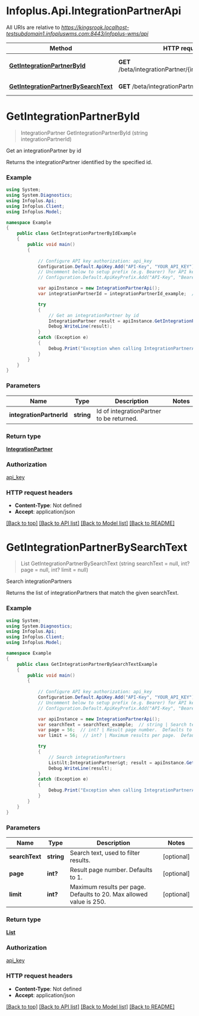 # Infoplus.Api.IntegrationPartnerApi

All URIs are relative to *https://kingsrook.localhost-testsubdomain1.infopluswms.com:8443/infoplus-wms/api*

Method | HTTP request | Description
------------- | ------------- | -------------
[**GetIntegrationPartnerById**](IntegrationPartnerApi.md#getintegrationpartnerbyid) | **GET** /beta/integrationPartner/{integrationPartnerId} | Get an integrationPartner by id
[**GetIntegrationPartnerBySearchText**](IntegrationPartnerApi.md#getintegrationpartnerbysearchtext) | **GET** /beta/integrationPartner/search | Search integrationPartners


<a name="getintegrationpartnerbyid"></a>
# **GetIntegrationPartnerById**
> IntegrationPartner GetIntegrationPartnerById (string integrationPartnerId)

Get an integrationPartner by id

Returns the integrationPartner identified by the specified id.

### Example
```csharp
using System;
using System.Diagnostics;
using Infoplus.Api;
using Infoplus.Client;
using Infoplus.Model;

namespace Example
{
    public class GetIntegrationPartnerByIdExample
    {
        public void main()
        {
            
            // Configure API key authorization: api_key
            Configuration.Default.ApiKey.Add("API-Key", "YOUR_API_KEY");
            // Uncomment below to setup prefix (e.g. Bearer) for API key, if needed
            // Configuration.Default.ApiKeyPrefix.Add("API-Key", "Bearer");

            var apiInstance = new IntegrationPartnerApi();
            var integrationPartnerId = integrationPartnerId_example;  // string | Id of integrationPartner to be returned.

            try
            {
                // Get an integrationPartner by id
                IntegrationPartner result = apiInstance.GetIntegrationPartnerById(integrationPartnerId);
                Debug.WriteLine(result);
            }
            catch (Exception e)
            {
                Debug.Print("Exception when calling IntegrationPartnerApi.GetIntegrationPartnerById: " + e.Message );
            }
        }
    }
}
```

### Parameters

Name | Type | Description  | Notes
------------- | ------------- | ------------- | -------------
 **integrationPartnerId** | **string**| Id of integrationPartner to be returned. | 

### Return type

[**IntegrationPartner**](IntegrationPartner.md)

### Authorization

[api_key](../README.md#api_key)

### HTTP request headers

 - **Content-Type**: Not defined
 - **Accept**: application/json

[[Back to top]](#) [[Back to API list]](../README.md#documentation-for-api-endpoints) [[Back to Model list]](../README.md#documentation-for-models) [[Back to README]](../README.md)

<a name="getintegrationpartnerbysearchtext"></a>
# **GetIntegrationPartnerBySearchText**
> List<IntegrationPartner> GetIntegrationPartnerBySearchText (string searchText = null, int? page = null, int? limit = null)

Search integrationPartners

Returns the list of integrationPartners that match the given searchText.

### Example
```csharp
using System;
using System.Diagnostics;
using Infoplus.Api;
using Infoplus.Client;
using Infoplus.Model;

namespace Example
{
    public class GetIntegrationPartnerBySearchTextExample
    {
        public void main()
        {
            
            // Configure API key authorization: api_key
            Configuration.Default.ApiKey.Add("API-Key", "YOUR_API_KEY");
            // Uncomment below to setup prefix (e.g. Bearer) for API key, if needed
            // Configuration.Default.ApiKeyPrefix.Add("API-Key", "Bearer");

            var apiInstance = new IntegrationPartnerApi();
            var searchText = searchText_example;  // string | Search text, used to filter results. (optional) 
            var page = 56;  // int? | Result page number.  Defaults to 1. (optional) 
            var limit = 56;  // int? | Maximum results per page.  Defaults to 20.  Max allowed value is 250. (optional) 

            try
            {
                // Search integrationPartners
                List&lt;IntegrationPartner&gt; result = apiInstance.GetIntegrationPartnerBySearchText(searchText, page, limit);
                Debug.WriteLine(result);
            }
            catch (Exception e)
            {
                Debug.Print("Exception when calling IntegrationPartnerApi.GetIntegrationPartnerBySearchText: " + e.Message );
            }
        }
    }
}
```

### Parameters

Name | Type | Description  | Notes
------------- | ------------- | ------------- | -------------
 **searchText** | **string**| Search text, used to filter results. | [optional] 
 **page** | **int?**| Result page number.  Defaults to 1. | [optional] 
 **limit** | **int?**| Maximum results per page.  Defaults to 20.  Max allowed value is 250. | [optional] 

### Return type

[**List<IntegrationPartner>**](IntegrationPartner.md)

### Authorization

[api_key](../README.md#api_key)

### HTTP request headers

 - **Content-Type**: Not defined
 - **Accept**: application/json

[[Back to top]](#) [[Back to API list]](../README.md#documentation-for-api-endpoints) [[Back to Model list]](../README.md#documentation-for-models) [[Back to README]](../README.md)


